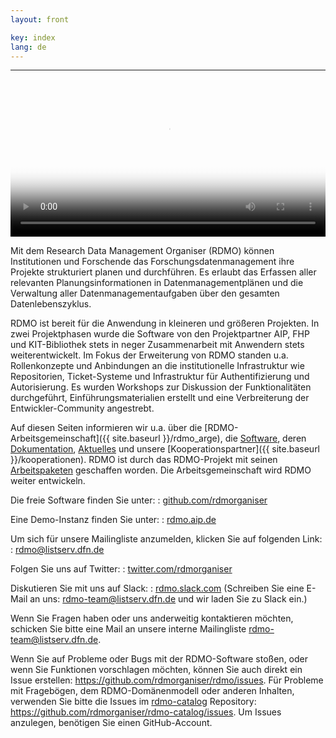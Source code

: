 ```yaml
---
layout: front

key: index
lang: de
---
```



<hr>

<video poster="{{ site.baseurl}}/img/promo/videos/was-ist-rdmo_frame.jpg" controls="controls" style="width: 100%;">
<source src="{{ site.baseurl}}/img/promo/videos/was-ist-rdmo_v4.mp4" type="video/mp4">Your browser does not support the video tag.</video>

Mit dem Research Data Management Organiser (RDMO) können Institutionen und Forschende das Forschungsdatenmanagement ihre Projekte strukturiert planen und durchführen. Es erlaubt das Erfassen aller relevanten Planungsinformationen in Datenmanagementplänen und die Verwaltung aller Datenmanagementaufgaben über den gesamten Datenlebenszyklus.

RDMO ist bereit für die Anwendung in kleineren und größeren Projekten. In zwei Projektphasen wurde die Software von den Projektpartner AIP, FHP und KIT-Bibliothek stets in neger Zusammenarbeit mit Anwendern stets weiterentwickelt. Im Fokus der Erweiterung von RDMO standen u.a. Rollenkonzepte und Anbindungen an die institutionelle Infrastruktur wie Repositorien,
Ticket-Systeme und Infrastruktur für Authentifizierung und Autorisierung. Es wurden Workshops zur Diskussion der Funktionalitäten durchgeführt, Einführungsmaterialien erstellt und eine Verbreiterung der Entwickler-Community angestrebt.

Auf diesen Seiten informieren wir u.a. über die [RDMO-Arbeitsgemeinschaft]({{ site.baseurl }}/rdmo_arge),  die [Software]({{site.baseurl}}/software), deren [Dokumentation]({{site.baseurl}}/dokumentation), [Aktuelles]({{site.baseurl}}/aktuelles) und unsere [Kooperationspartner]({{ site.baseurl }}/kooperationen).
RDMO ist durch das RDMO-Projekt mit seinen [Arbeitspaketen]({{site.baseurl}}/arbeitspakete) geschaffen worden. Die Arbeitsgemeinschaft wird RDMO weiter 
entwickeln. 

Die freie Software finden Sie unter:
: [github.com/rdmorganiser](https://github.com/rdmorganiser)

Eine Demo-Instanz finden Sie unter:
: [rdmo.aip.de](https://rdmo.aip.de)

Um sich für unsere Mailingliste anzumelden, klicken Sie auf folgenden Link:
: [rdmo@listserv.dfn.de](https://www.listserv.dfn.de/sympa/info/rdmo)

Folgen Sie uns auf Twitter:
: [twitter.com/rdmorganiser](https://twitter.com/rdmorganiser)

Diskutieren Sie mit uns auf Slack:
: [rdmo.slack.com](https://rdmo.slack.com)
(Schreiben Sie eine E-Mail an uns: <a href="mailto:rdmo-team@listserv.dfn.de">rdmo-team@listserv.dfn.de</a> und wir laden Sie zu Slack ein.)

Wenn Sie Fragen haben oder uns anderweitig kontaktieren möchten, schicken Sie bitte eine Mail an unsere interne Mailingliste <a href="mailto:rdmo-team@listserv.dfn.de">rdmo-team@listserv.dfn.de</a>.

Wenn Sie auf Probleme oder Bugs mit der RDMO-Software stoßen, oder wenn Sie Funktionen vorschlagen möchten, können Sie auch direkt ein Issue erstellen: <https://github.com/rdmorganiser/rdmo/issues>. Für Probleme mit Fragebögen, dem RDMO-Domänenmodell oder anderen Inhalten, verwenden Sie bitte die Issues im [rdmo-catalog](https://github.com/rdmorganiser/rdmo-catalog) Repository: <https://github.com/rdmorganiser/rdmo-catalog/issues>. Um Issues anzulegen, benötigen Sie einen GitHub-Account.
